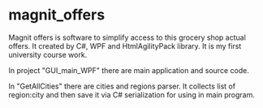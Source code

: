 # magnit_offers
Magnit offers is software to simplify access to this grocery shop actual offers. It created by C#, WPF and HtmlAgilityPack library. It is my first university course work.


In project "GUI_main_WPF" there are main application and source code.


In "GetAllCities" there are cities and regions parser. It collects list of region:city and then save it via C# serialization for using in main program.
